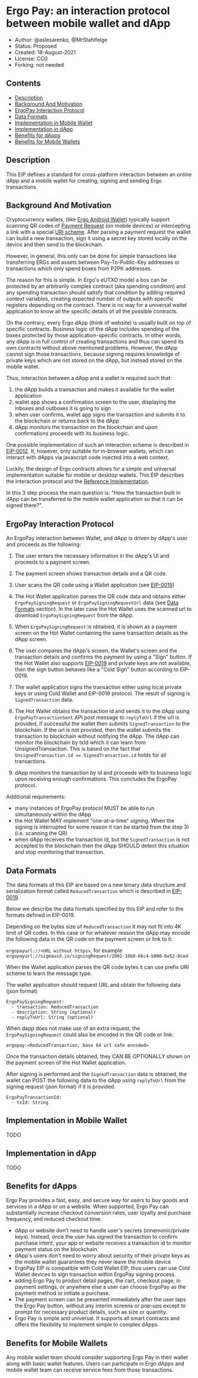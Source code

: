 # Ergo Pay: an interaction protocol between mobile wallet and dApp

* Author: @aslesarenko, @MrStahlfelge
* Status: Proposed
* Created: 18-August-2021
* License: CC0
* Forking: not needed 

## Contents
- [Description](#description)
- [Background And Motivation](#background-and-motivation)
- [ErgoPay Interaction Protocol](#ergopay-interaction-protocol)
- [Data Formats](#data-formats)
- [Implementation in Mobile Wallet](#implementation-in-mobile-wallet)
- [Implementation in dApp](#implementation-in-dapp)
- [Benefits for dApps](#benefits-for-dapps)
- [Benefits for Mobile Wallets](#benefits-for-mobile-wallets)

## Description 
This EIP defines a standard for cross-platform interaction between an online dApp
and a mobile wallet for creating, signing and sending Ergo transactions.

## Background And Motivation

Cryptocurrency wallets, (like [Ergo Android Wallet](https://github.com/ergoplatform/ergo-wallet-android)) typically
support scanning QR codes of [Payment
Request](https://explorer.ergoplatform.com/payment-request?address=9er9hxmVcL8S4bNypCyJHpPEEkAfEd9CLq5gNrHN6s2pYomp55N&amount=0&description=) (on mobile devices) or intercepting a link with a special [URI scheme](https://github.com/bitcoin/bips/blob/master/bip-0021.mediawiki).
After parsing a payment request the wallet can build a new transaction, sign it
using a secret key stored locally on the device and then send to the blockchain.

However, in general, this only can be done for _simple_ transactions like
transferring ERGs and assets between Pay-To-Public-Key addresses or transactions
which only spend boxes from P2PK addresses.

The reason for this is simple. In Ergo's eUTXO model a box can be protected by
an arbitrarily complex contract (aka spending condition) and any spending
transaction should satisfy that condition by adding required context variables,
creating expected number of outputs with specific registers depending on the
contract. There is no way for a universal wallet application to know all
the specific details of all the possible contracts.

On the contrary, every Ergo dApp (think of website) is usually built on top of
specific contracts. Business logic of the dApp includes spending of the boxes
protected by those application-specific contracts.
In other words, any dApp is in full control of creating transactions and thus
can spend its own contracts without above mentioned problems. However, the dApp
cannot sign those transactions, because signing requires knowledge of private keys
which are not stored on the dApp, but instead stored on the mobile wallet.

Thus, interaction between a dApp and a wallet is required such that:
1) the dApp builds a transaction and makes it available for the wallet application
2) wallet app shows a confirmation screen to the user, displaying the inboxes and 
outboxes it is going to sign
3) when user confirms, wallet app signs the transaction and submits it to the blockchain or
returns back to the dApp
4) dApp monitors the transaction on the blockchain and upon confirmations
proceeds with its business logic.

One possible implementation of such an interaction scheme is described in
[EIP-0012](https://github.com/ergoplatform/eips/pull/23). It, however, only
suitable for in-browser wallets, which can interact with dApps via javascript
code injected into a web context.

Luckily, the design of Ergo contracts allows for a simple and universal
implementation suitable for mobile or desktop wallets. This EIP describes the interaction
protocol and the [Reference Implementation](#reference-implementation).

In this 3 step process the main question is: 
"How the transaction built in dApp can be transferred to the mobile wallet
application so that it can be signed there?".

## ErgoPay Interaction Protocol

An ErgoPay interaction between Wallet, and dApp is driven by dApp's
user and proceeds as the following:

1) The user enters the necessary information in the dApp's UI and proceeds to a
payment screen.

2) The payment screen shows transaction details and a QR code.

3) User scans the QR code using a Wallet application (see [EIP-0019](eip-0019.md))

4) The Hot Wallet application parses the QR code data and obtains either
`ErgoPaySigningRequest` or `ErgoPaySigningRequestUrl` data (see [Data Formats](#data-formats) section). In the later case the Hot
Wallet uses the scanned url to download `ErgoPaySigningRequest` from the dApp.

5) When `ErgoPaySigningRequest` is obtained, it is shown as a payment screen on the
Hot Wallet containing the same transaction details as the dApp screen.

6) The user compares the dApp's screen, the Wallet's screen and the
transaction details and confirms the payment by using a "Sign" button. If the Hot
Wallet also supports [EIP-0019](eip-0019.md) and private keys are not available,
then the sign button behaves like a "Cold Sign" button according to EIP-0019. 

7) The wallet application signs the transaction either using local private keys
or using Cold Wallet and EIP-0019 protocol. The result of signing is
`SignedTransaction` data.

8) The Hot Wallet obtains the transaction id and sends it to the dApp using
`ErgoPayTransactionSent` API post message to `replyToUrl` if the url is provided, if
successful the wallet then submits `SignedTransaction` to the blockchain. If the url is
not provided, then the wallet submits the transaction to blockchain without notifying the
dApp. The dApp can monitor the blockchain by txId which it can learn from
UnsignedTransaction. This is based on the fact that `UnsignedTransaction.id ==
SignedTransaction.id` holds for all transactions.

10) dApp monitors the transaction by id and proceeds with its business logic upon
receiving enough confirmations. This concludes the ErgoPay protocol.

Additional requirements: 
- many instances of ErgoPay protocol MUST be able to run simultaneously within
the dApp
- the Hot Wallet MAY implement "one-at-a-time" signing. When the signing
is interrupted for some reason it can be started from the step 3) (i.e. scanning
the QR)
- when dApp receives the transaction id, but the `SignedTransaction` is not
accepted to the blockchain then the dApp SHOULD detect this situation and stop
monitoring that transaction.

## Data Formats

The data formats of this EIP are based on a new binary data structure and
serialization format called `ReducedTransaction` which is described in
[EIP-0019](eip-0019.md).

Below we describe the data formats specified by this EIP and refer to the
formats defined in EIP-0019.

Depending on the bytes size of `ReducedTransaction` it may not fit into 4K limit
of QR codes. In this case or for whatever reason the dApp may encode the
following data in the QR code on the payment screen or link to it:

`ergopayurl://<URL without https>`, for example
`ergopayurl://sigmausd.io/signingRequest/2001-16b8-66c4-b800-6e52-8ce4`

When the Wallet application parses the QR code bytes it can use prefix URI scheme
to learn the message type.

The wallet application should request URL and obtain the following data (json format)

```
ErgoPaySigningRequest:
  - transaction: ReducedTransaction
  - description: String (optional)
  - replyToUrl: String (optional)
```

When dapp does not make use of an extra request, the `ErgoPaySigningRequest` could 
also be encoded in the QR code or link:

`ergopay:<ReducedTransaction, base 64 url safe encoded>`

Once the transaction details obtained, they CAN BE OPTIONALLY shown on the payment
screen of the Hot Wallet application.

After signing is performed and the `SignedTransaction` data is obtained, the 
wallet can POST the following data to the dApp using `replyToUrl` from the
signing request (json format) if it is provided. 

```
ErgoPayTransactionId:
  - txId: String
```

## Implementation in Mobile Wallet
TODO

## Implementation in dApp
TODO

## Benefits for dApps
Ergo Pay provides a fast, easy, and secure way for users to buy goods and
services in a dApp or on a website. When supported, Ergo Pay can substantially
increase checkout conversion rates, user loyalty and purchase frequency, and
reduced checkout time. 

- dApp or website don’t need to handle user's secrets (mnemonic/private keys).
Instead, once the user has signed the transaction to confirm purchase intent,
your app or website receives a transaction id to monitor payment status on the
blockchain.
- dApp's users don't need to worry about security of their private keys as the
mobile wallet guarantees they never leave the mobile device
- ErgoPay EIP is compatible with Cold Wallet EIP, thus users can use Cold Wallet
devices to sign transaction within ErgoPay signing process.
- adding Ergo Pay to product detail pages, the cart, checkout page, in payment
settings, or anywhere else a user can choose ErgoPay as the payment method or
initiate a purchase.
- The payment screen can be presented immediately after the user taps the Ergo
Pay button, without any interim screens or pop-ups except to prompt for
necessary product details, such as size or quantity.
- Ergo Pay is simple and universal. It supports all smart contracts and offers
the flexibility to implement simple to complex dApps.

## Benefits for Mobile Wallets

Any mobile wallet team should consider supporting Ergo Pay in their wallet along
with basic wallet features. Users can participate in Ergo dApps and mobile
wallet team can receive service fees from those transactions. 

